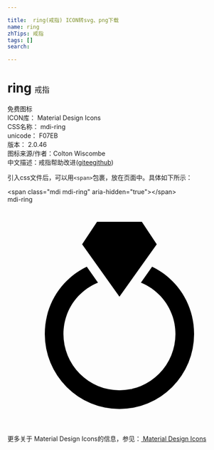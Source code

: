 ```yaml
---

title:  ring(戒指) ICON转svg、png下载
name: ring
zhTips: 戒指
tags: []
search: 

---
```


# ring  <small style="font-size: 60%;font-weight: 100">戒指</small>


<div class="detail-page">
<p>
<span><span class="badge-success badge">免费图标</span> </span>
<br/>
<span>
ICON库：
<span class="badge-secondary badge">Material Design Icons</span> 
</span>
<br/>
<span>
CSS名称：
<span class="badge-secondary badge">mdi-ring</span> 
</span>
<br/>
<span>
unicode：
<span class="badge-secondary badge">F07EB</span> 
<copy-btn content='F07EB' btn-title=""></copy-btn>
<copy-btn :content='String.fromCodePoint(parseInt("F07EB", 16))' btn-title="复制U"></copy-btn>
</span>
<br/>
<span>
版本：
<span class="badge-secondary badge">2.0.46</span> 
</span>
<br/>
<span>图标来源/作者：<span class="badge-light badge">Colton Wiscombe</span></span> 
<br/>
<span class="zh-detail">中文描述：<span class="badge-primary badge">戒指</span><span class="help-link"><span>帮助改进</span>(<a href="https://gitee.com/liuwave/icon-helper/edit/master/json/material/ring.json" target="_blank" rel="noopener noreferrer">gitee</a><a href="https://github.com/liuwave/icon-helper/edit/master/json/material/ring.json" target="_blank" rel="noopener noreferrer">github</a></span>)</span><br/>
</p>
</div>
<div class="alert alert-dark">
  <i class="mdi mdi-ring mdi-48px"></i>
  <i class="mdi mdi-ring mdi-36px"></i>
  <i class="mdi mdi-ring mdi-24px"></i>
  <i class="mdi mdi-ring mdi-18px"></i>
</div>
<div>
  <p>引入css文件后，可以用<code>&lt;span&gt;</code>包裹，放在页面中。具体如下所示：    
  </p>
  <div class="alert alert-primary" style="font-size: 14px">
    &lt;span class="mdi mdi-ring" aria-hidden="true"&gt;&lt;/span&gt;
    <copy-btn content='<span class="mdi mdi-ring" aria-hidden="true"></span>'></copy-btn>
  </div>
  <div class="alert alert-secondary">
    <i class="mdi mdi-ring"
    style="font-size: 24px"
    aria-hidden="true"></i> mdi-ring
    <copy-btn content="mdi-ring" btn-title="复制图标名称"></copy-btn>
  </div>
</div>
<div id="svg" class="svg-wrap">
<svg xmlns="http://www.w3.org/2000/svg" viewBox="0 0 24 24"><path d="M12,10L8,4.4L9.6,2H14.4L16,4.4L12,10M15.5,6.8L14.3,8.5C16.5,9.4 18,11.5 18,14A6,6 0 0,1 12,20A6,6 0 0,1 6,14C6,11.5 7.5,9.4 9.7,8.5L8.5,6.8C5.8,8.1 4,10.8 4,14A8,8 0 0,0 12,22A8,8 0 0,0 20,14C20,10.8 18.2,8.1 15.5,6.8Z" /></svg>
</div>
<detail full-name='mdi-ring'></detail>
    
<div><p>更多关于 Material Design Icons的信息，参见：<a target="_blank" href="https://iconhelper.cn/material.html"> Material Design Icons</a>
</p></div>
